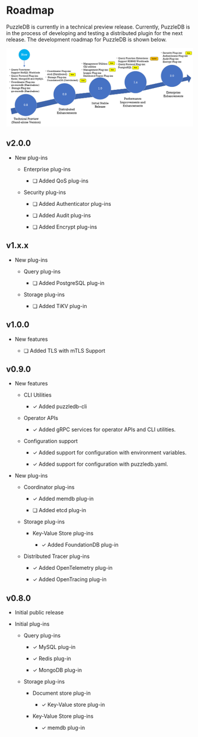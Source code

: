 # Roadmap

PuzzleDB is currently in a technical preview release. Currently, PuzzleDB is in the process of developing and testing a distributed plugin for the next release. The development roadmap for PuzzleDB is shown below.

![doc/img/roadmap](img/roadmap.png)

## v2.0.0

-   New plug-ins

    -   Enterprise plug-ins

        -   ❏ Added QoS plug-ins

    -   Security plug-ins

        -   ❏ Added Authenticator plug-ins﻿

        -   ❏ Added Audit plug-ins

        -   ❏ Added Encrypt plug-ins

## v1.x.x

-   New plug-ins

    -   Query plug-ins

        -   ❏ Added PostgreSQL plug-in

    -   Storage plug-ins

        -   ❏ Added TiKV plug-in

## v1.0.0

-   New features

    -   ❏ Added TLS with mTLS Support

## v0.9.0

-   New features

    -   CLI Utilities

        -   ✓ Added puzzledb-cli

    -   Operator APIs

        -   ✓ Added gRPC services for operator APIs and CLI utilities.

    -   Configuration support

        -   ✓ Added support for configuration with environment variables.

        -   ✓ Added support for configuration with puzzledb.yaml.

-   New plug-ins

    -   Coordinator plug-ins

        -   ✓ Added memdb plug-in

        -   ❏ Added etcd plug-in

    -   Storage plug-ins

        -   Key-Value Store plug-ins

            -   ✓ Added FoundationDB plug-in

    -   Distributed Tracer plug-ins

        -   ✓ Added OpenTelemetry plug-in

        -   ✓ Added OpenTracing plug-in

## v0.8.0

-   Initial public release

-   Initial plug-ins

    -   Query plug-ins

        -   ✓ MySQL plug-in

        -   ✓ Redis plug-in

        -   ✓ MongoDB plug-in

    -   Storage plug-ins

        -   Document store plug-in

            -   ✓ Key-Value store plug-in

        -   Key-Value Store plug-ins

            -   ✓ memdb plug-in

